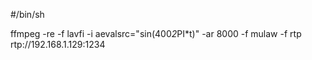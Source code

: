 #/bin/sh

ffmpeg -re -f lavfi -i aevalsrc="sin(400*2*PI*t)" -ar 8000 -f mulaw -f rtp rtp://192.168.1.129:1234